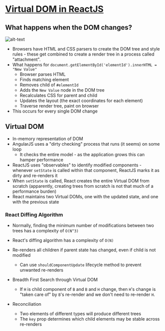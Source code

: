 # [Virtual DOM in ReactJS](https://hackernoon.com/virtual-dom-in-reactjs-43a3fdb1d130)

## What happens when the DOM changes?

![alt-text](https://cdn-images-1.medium.com/max/1600/1*4s99HTDCA0UUyOc39k5dag.png)

* Browsers have HTML and CSS parsers to create the DOM tree and style rules - these get combined to create a render tree in a process called "attachment".
* What happens for `document.getElementById('elementId').innerHTML = "New Value"`
  * Browser parses HTML
  * Finds matching element
  * Removes child of `#elementId`
  * Adds the `New Value` node in the DOM tree
  * Recalculates CSS for parent and child
  * Updates the layout (the exact coordinates for each element)
  * Traverse render tree, paint on browser
* This occurs for every single DOM change

## Virtual DOM

* In-memory representation of DOM
* AngularJS uses a "dirty checking" process that runs (it seems) on some loop
  * It checks the entire model - as the application grows this can hamper performance
* ReactJS uses "observables" to identify modified components - whenever `setState` is called within that component, ReactJS marks it as dirty and re-renders it
* When `setState` is called, React creates the entire Virtual DOM from scratch (apparently, creating trees from scratch is not that much of a performance burden)
* React maintains two Virtual DOMs, one with the updated state, and one with the previous state

### React Diffing Algorithm

* Normally, finding the minimum number of modifications between two trees has a complexity of `O(N^3)`
* React's diffing algorithm has a complexity of `O(N)`

* Re-renders all children if parent state has changed, even if child is not modified
  * Can use `shouldComponentUpdate` lifecycle method to prevent unwanted re-renders
* Breadth First Search through Virtual DOM
  * If `H` is child component of `B` and `B` and `H` change, then `H`'s change is "taken care of" by `B`'s re-render and we don't need to re-render `H`.
* Reconciliation
  * Two elements of different types will produce different trees
  * The `key` prop determines which child elements may be stable across re-renders
